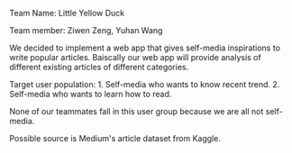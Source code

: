 Team Name: Little Yellow Duck


Team member: Ziwen Zeng, Yuhan Wang


We decided to implement a web app that gives self-media inspirations to 
write popular articles. Baiscally our web app will provide analysis of different
existing articles of different categories.


Target user population: 1. Self-media who wants to know recent trend.
2. Self-media who wants to learn how to read.

None of our teammates fall in this user group because we are all not self-media.


Possible source is Medium's article dataset from Kaggle.




